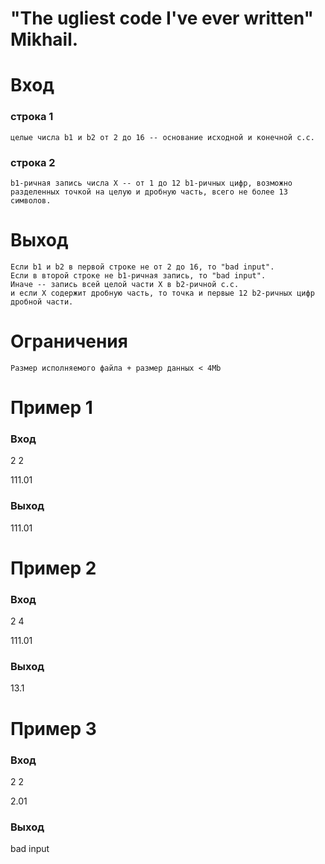 # "The ugliest code I've ever written" Mikhail.
# Вход
### строка 1
	целые числа b1 и b2 от 2 до 16 -- основание исходной и конечной с.с.
### строка 2
	b1-ричная запись числа X -- от 1 до 12 b1-ричных цифр, возможно разделенных точкой на целую и дробную часть, всего не более 13 символов.
# Выход
	Если b1 и b2 в первой строке не от 2 до 16, то "bad input".
	Если в второй строке не b1-ричная запись, то "bad input".
	Иначе -- запись всей целой части X в b2-ричной с.с.
	и если X содержит дробную часть, то точка и первые 12 b2-ричных цифр дробной части.

# Ограничения
	Размер исполняемого файла + размер данных < 4Mb

# Пример 1
### Вход
2 2

111.01
### Выход
111.01

# Пример 2
### Вход
2 4

111.01
### Выход
13.1

# Пример 3
### Вход
2 2

2.01
### Выход
bad input
